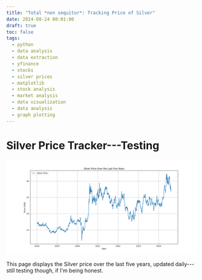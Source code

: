 ```yaml
---
title: "Total *non sequitur*: Tracking Price of Silver"
date: 2024-08-24 00:01:00
draft: true
toc: false
tags:
  - python
  - data analysis
  - data extraction
  - yfinance
  - stocks
  - silver prices
  - matplotlib
  - stock analysis
  - market analysis
  - data visualization
  - data analysis
  - graph plotting
---
```


# Silver Price Tracker---Testing

![Silver Price Plot](images/imgforblogposts/post_35/post_35.png)

This page displays the Silver price over the last five years, updated daily---still testing though, if I'm being honest.